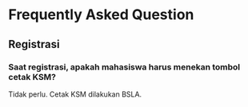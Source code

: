 # Frequently Asked Question

## Registrasi
### **Saat registrasi, apakah mahasiswa harus menekan tombol cetak KSM?**

Tidak perlu. Cetak KSM dilakukan BSLA.
